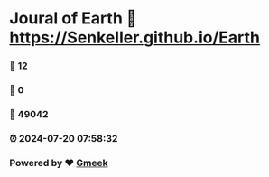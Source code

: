 # Joural of Earth :link: https://Senkeller.github.io/Earth 
### :page_facing_up: [12](https://Senkeller.github.io/Earth/tag.html) 
### :speech_balloon: 0 
### :hibiscus: 49042 
### :alarm_clock: 2024-07-20 07:58:32 
### Powered by :heart: [Gmeek](https://github.com/Meekdai/Gmeek)
